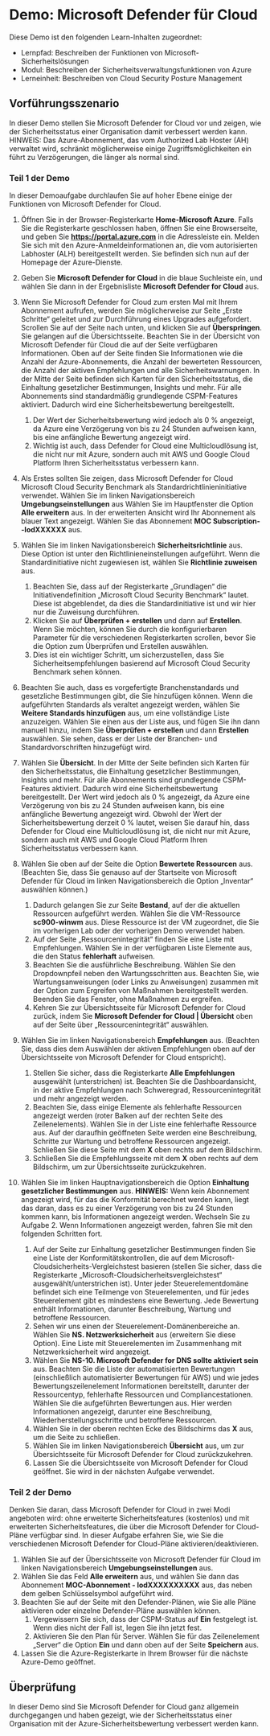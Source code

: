<!---
---
Demo: Titel: „Microsoft Defender for Cloud“ Lernpfad/Modul/Lerneinheit: „Lernpfad: Beschreiben der Funktionen von Microsoft-Sicherheitslösungen; Modul 2: Beschreiben der Sicherheitsverwaltungsfunktionen von Azure; Lerneinheit 3: Beschreiben von Cloud Security Posture Management“
---
--->

# Demo: Microsoft Defender für Cloud

Diese Demo ist den folgenden Learn-Inhalten zugeordnet:

- Lernpfad: Beschreiben der Funktionen von Microsoft-Sicherheitslösungen
- Modul: Beschreiben der Sicherheitsverwaltungsfunktionen von Azure
- Lerneinheit: Beschreiben von Cloud Security Posture Management

## Vorführungsszenario

In dieser Demo stellen Sie Microsoft Defender for Cloud vor und zeigen, wie der Sicherheitsstatus einer Organisation damit verbessert werden kann.  HINWEIS: Das Azure-Abonnement, das vom Authorized Lab Hoster (AH) verwaltet wird, schränkt möglicherweise einige Zugriffsmöglichkeiten ein führt zu Verzögerungen, die länger als normal sind.

### Teil 1 der Demo

In dieser Demoaufgabe durchlaufen Sie auf hoher Ebene einige der Funktionen von Microsoft Defender for Cloud.

1. Öffnen Sie in der Browser-Registerkarte **Home-Microsoft Azure**.  Falls Sie die Registerkarte geschlossen haben, öffnen Sie eine Browserseite, und geben Sie **https://portal.azure.com** in die Adressleiste ein. Melden Sie sich mit den Azure-Anmeldeinformationen an, die vom autorisierten Labhoster (ALH) bereitgestellt werden.  Sie befinden sich nun auf der Homepage der Azure-Dienste.

1. Geben Sie **Microsoft Defender for Cloud** in die blaue Suchleiste ein, und wählen Sie dann in der Ergebnisliste **Microsoft Defender for Cloud** aus.

1. Wenn Sie Microsoft Defender for Cloud zum ersten Mal mit Ihrem Abonnement aufrufen, werden Sie möglicherweise zur Seite „Erste Schritte“ geleitet und zur Durchführung eines Upgrades aufgefordert.  Scrollen Sie auf der Seite nach unten, und klicken Sie auf **Überspringen**.  Sie gelangen auf die Übersichtsseite. Beachten Sie in der Übersicht von Microsoft Defender für Cloud die auf der Seite verfügbaren Informationen.  Oben auf der Seite finden Sie Informationen wie die Anzahl der Azure-Abonnements, die Anzahl der bewerteten Ressourcen, die Anzahl der aktiven Empfehlungen und alle Sicherheitswarnungen.  In der Mitte der Seite befinden sich Karten für den Sicherheitsstatus, die Einhaltung gesetzlicher Bestimmungen, Insights und mehr.  Für alle Abonnements sind standardmäßig grundlegende CSPM-Features aktiviert. Dadurch wird eine Sicherheitsbewertung bereitgestellt.  
    1. Der Wert der Sicherheitsbewertung wird jedoch als 0 % angezeigt, da Azure eine Verzögerung von bis zu 24 Stunden aufweisen kann, bis eine anfängliche Bewertung angezeigt wird.  
    1. Wichtig ist auch, dass Defender for Cloud eine Multicloudlösung ist, die nicht nur mit Azure, sondern auch mit AWS und Google Cloud Platform Ihren Sicherheitsstatus verbessern kann.

1. Als Erstes sollten Sie zeigen, dass Microsoft Defender for Cloud Microsoft Cloud Security Benchmark als Standardrichtlinieninitiative verwendet.  Wählen Sie im linken Navigationsbereich **Umgebungseinstellungen** aus Wählen Sie im Hauptfenster die Option **Alle erweitern** aus.  In der erweiterten Ansicht wird Ihr Abonnement als blauer Text angezeigt.  Wählen Sie das Abonnement **MOC Subscription--lodXXXXXX** aus.

1. Wählen Sie im linken Navigationsbereich **Sicherheitsrichtlinie** aus. Diese Option ist unter den Richtlinieneinstellungen aufgeführt. Wenn die Standardinitiative nicht zugewiesen ist, wählen Sie **Richtlinie zuweisen** aus.
    1. Beachten Sie, dass auf der Registerkarte „Grundlagen“ die Initiativendefinition „Microsoft Cloud Security Benchmark“ lautet.  Diese ist abgeblendet, da dies die Standardinitiative ist und wir hier nur die Zuweisung durchführen.
    1. Klicken Sie auf **Überprüfen + erstellen** und dann auf **Erstellen**. Wenn Sie möchten, können Sie durch die konfigurierbaren Parameter für die verschiedenen Registerkarten scrollen, bevor Sie die Option zum Überprüfen und Erstellen auswählen.
    1. Dies ist ein wichtiger Schritt, um sicherzustellen, dass Sie Sicherheitsempfehlungen basierend auf Microsoft Cloud Security Benchmark sehen können.  

1. Beachten Sie auch, dass es vorgefertigte Branchenstandards und gesetzliche Bestimmungen gibt, die Sie hinzufügen können. Wenn die aufgeführten Standards als veraltet angezeigt werden, wählen Sie **Weitere Standards hinzufügen** aus, um eine vollständige Liste anzuzeigen.  Wählen Sie einen aus der Liste aus, und fügen Sie ihn dann manuell hinzu, indem Sie **Überprüfen + erstellen** und dann **Erstellen** auswählen.  Sie sehen, dass er der Liste der Branchen- und Standardvorschriften hinzugefügt wird.

1. Wählen Sie **Übersicht**.  In der Mitte der Seite befinden sich Karten für den Sicherheitsstatus, die Einhaltung gesetzlicher Bestimmungen, Insights und mehr.  Für alle Abonnements sind grundlegende CSPM-Features aktiviert. Dadurch wird eine Sicherheitsbewertung bereitgestellt. Der Wert wird jedoch als 0 % angezeigt, da Azure eine Verzögerung von bis zu 24 Stunden aufweisen kann, bis eine anfängliche Bewertung angezeigt wird.  Obwohl der Wert der Sicherheitsbewertung derzeit 0 % lautet, weisen Sie darauf hin, dass Defender for Cloud eine Multicloudlösung ist, die nicht nur mit Azure, sondern auch mit AWS und Google Cloud Platform Ihren Sicherheitsstatus verbessern kann.

1. Wählen Sie oben auf der Seite die Option **Bewertete Ressourcen** aus.  (Beachten Sie, dass Sie genauso auf der Startseite von Microsoft Defender für Cloud im linken Navigationsbereich die Option „Inventar“ auswählen können.)
    1. Dadurch gelangen Sie zur Seite **Bestand**, auf der die aktuellen Ressourcen aufgeführt werden. Wählen Sie die VM-Ressource **sc900-winwm** aus. Diese Ressource ist der VM zugeordnet, die Sie im vorherigen Lab oder der vorherigen Demo verwendet haben.
    1. Auf der Seite „Ressourcenintegrität“ finden Sie eine Liste mit Empfehlungen.  Wählen Sie in der verfügbaren Liste Elemente aus, die den Status **fehlerhaft** aufweisen.
    1. Beachten Sie die ausführliche Beschreibung.  Wählen Sie den Dropdownpfeil neben den Wartungsschritten aus. Beachten Sie, wie Wartungsanweisungen (oder Links zu Anweisungen) zusammen mit der Option zum Ergreifen von Maßnahmen bereitgestellt werden.  Beenden Sie das Fenster, ohne Maßnahmen zu ergreifen.
    1. Kehren Sie zur Übersichtsseite für Microsoft Defender for Cloud zurück, indem Sie **Microsoft Defender for Cloud | Übersicht** oben auf der Seite über „Ressourcenintegrität“ auswählen.

1. Wählen Sie im linken Navigationsbereich **Empfehlungen** aus.  (Beachten Sie, dass dies dem Auswählen der aktiven Empfehlungen oben auf der Übersichtsseite von Microsoft Defender for Cloud entspricht).
    1. Stellen Sie sicher, dass die Registerkarte **Alle Empfehlungen** ausgewählt (unterstrichen) ist.  Beachten Sie die Dashboardansicht, in der aktive Empfehlungen nach Schweregrad, Ressourcenintegrität und mehr angezeigt werden.
    1. Beachten Sie, dass einige Elemente als fehlerhafte Ressourcen angezeigt werden (roter Balken auf der rechten Seite des Zeilenelements).  Wählen Sie in der Liste eine fehlerhafte Ressource aus.  Auf der daraufhin geöffneten Seite werden eine Beschreibung, Schritte zur Wartung und betroffene Ressourcen angezeigt. Schließen Sie diese Seite mit dem **X** oben rechts auf dem Bildschirm.
    1. Schließen Sie die Empfehlungsseite mit dem **X** oben rechts auf dem Bildschirm, um zur Übersichtsseite zurückzukehren.

1. Wählen Sie im linken Hauptnavigationsbereich die Option **Einhaltung gesetzlicher Bestimmungen** aus.  **HINWEIS:** Wenn kein Abonnement angezeigt wird, für das die Konformität berechnet werden kann, liegt das daran, dass es zu einer Verzögerung von bis zu 24 Stunden kommen kann, bis Informationen angezeigt werden. Wechseln Sie zu Aufgabe 2.  Wenn Informationen angezeigt werden, fahren Sie mit den folgenden Schritten fort.
    1. Auf der Seite zur Einhaltung gesetzlicher Bestimmungen finden Sie eine Liste der Konformitätskontrollen, die auf dem Microsoft-Cloudsicherheits-Vergleichstest basieren (stellen Sie sicher, dass die Registerkarte „Microsoft-Cloudsicherheitsvergleichstest“ ausgewählt/unterstrichen ist). Unter jeder Steuerelementdomäne befindet sich eine Teilmenge von Steuerelementen, und für jedes Steuerelement gibt es mindestens eine Bewertung. Jede Bewertung enthält Informationen, darunter Beschreibung, Wartung und betroffene Ressourcen.
    1. Sehen wir uns einen der Steuerelement-Domänenbereiche an. Wählen Sie **NS. Netzwerksicherheit** aus (erweitern Sie diese Option). Eine Liste mit Steuerelementen im Zusammenhang mit Netzwerksicherheit wird angezeigt.
    1. Wählen Sie **NS-10. Microsoft Defender for DNS sollte aktiviert sein** aus. Beachten Sie die Liste der automatisierten Bewertungen (einschließlich automatisierter Bewertungen für AWS) und wie jedes Bewertungszeilenelement Informationen bereitstellt, darunter der Ressourcentyp, fehlerhafte Ressourcen und Compliancestationen. Wählen Sie die aufgeführten Bewertungen aus.  Hier werden Informationen angezeigt, darunter eine Beschreibung, Wiederherstellungsschritte und betroffene Ressourcen.
    1. Wählen Sie in der oberen rechten Ecke des Bildschirms das **X** aus, um die Seite zu schließen.
    1. Wählen Sie im linken Navigationsbereich **Übersicht** aus, um zur Übersichtsseite für Microsoft Defender for Cloud zurückzukehren.
    1. Lassen Sie die Übersichtsseite von Microsoft Defender for Cloud geöffnet. Sie wird in der nächsten Aufgabe verwendet.

### Teil 2 der Demo

Denken Sie daran, dass Microsoft Defender for Cloud in zwei Modi angeboten wird: ohne erweiterte Sicherheitsfeatures (kostenlos) und mit erweiterten Sicherheitsfeatures, die über die Microsoft Defender for Cloud-Pläne verfügbar sind. In dieser Aufgabe erfahren Sie, wie Sie die verschiedenen Microsoft Defender for Cloud-Pläne aktivieren/deaktivieren.

1. Wählen Sie auf der Übersichtsseite von Microsoft Defender für Cloud im linken Navigationsbereich **Umgebungseinstellungen** aus.
1. Wählen Sie das Feld **Alle erweitern** aus, und wählen Sie dann das Abonnement **MOC-Abonnement - lodXXXXXXXXXX** aus, das neben dem gelben Schlüsselsymbol aufgeführt wird.
1. Beachten Sie auf der Seite mit den Defender-Plänen, wie Sie alle Pläne aktivieren oder einzelne Defender-Pläne auswählen können. 
    1. Vergewissern Sie sich, dass der CSPM-Status auf **Ein** festgelegt ist. Wenn dies nicht der Fall ist, legen Sie ihn jetzt fest.  
    1. Aktivieren Sie den Plan für Server.  Wählen Sie für das Zeilenelement „Server“ die Option **Ein** und dann oben auf der Seite **Speichern** aus.
1. Lassen Sie die Azure-Registerkarte in Ihrem Browser für die nächste Azure-Demo geöffnet.

## Überprüfung

In dieser Demo sind Sie Microsoft Defender for Cloud ganz allgemein durchgegangen und haben gezeigt, wie der Sicherheitsstatus einer Organisation mit der Azure-Sicherheitsbewertung verbessert werden kann.
